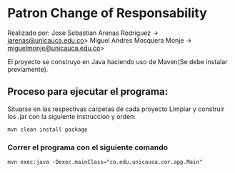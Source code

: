 # Patron Change of Responsability
Realizado por:
    Jose Sebastian Arenas Rodriguez -> jarenas@unicauca.edu.co> 
    Miguel Andres Mosquera Monje -> miguelmonje@unicauca.edu.co>

El proyecto se construyo en Java haciendo uso de Maven(Se debe instalar previamente).

## Proceso para ejecutar el programa:
Situarse en las respectivas carpetas de cada proyecto Limpiar y construir los .jar con la siguiente instruccion y orden:

```
mvn clean install package 

```

### Correr el programa con el siguiente comando

```
mvn exec:java -Dexec.mainClass="co.edu.unicauca.cor.app.Main"
```



